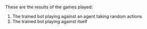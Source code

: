 These are the results of the games played:
1. The trained bot playing against an agent taking random actions
2. The trained bot playing against itself

